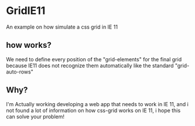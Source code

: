 # GridIE11
An example on how simulate a css grid in IE 11
## how works?
We need to define every position of the "grid-elements" for the final grid because IE11 does not recognize them automatically like the standard "grid-auto-rows"
## Why?
I'm Actually working developing a web app that needs to work in IE 11, and i not found a lot of information on how css-grid works on IE 11, i hope this can solve your problem!
